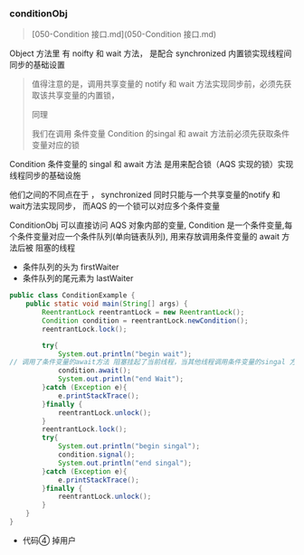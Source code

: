 ### conditionObj

>  [050-Condition 接口.md](050-Condition 接口.md) 

Object 方法里 有 noifty 和 wait 方法， 是配合 synchronized 内置锁实现线程间同步的基础设置

> 值得注意的是，调用共享变量的 notify 和 wait 方法实现同步前，必须先获取该共享变量的内置锁，
>
> 同理
>
> 我们在调用 条件变量 Condition 的singal 和 await 方法前必须先获取条件变量对应的锁

Condition  条件变量的 singal 和 await 方法 是用来配合锁（AQS 实现的锁）实现线程同步的基础设施

他们之间的不同点在于 ， synchronized 同时只能与一个共享变量的notify 和 wait方法实现同步， 而AQS 的一个锁可以对应多个条件变量

ConditionObj 可以直接访问 AQS 对象内部的变量, Condition 是一个条件变量,每个条件变量对应一个条件队列(单向链表队列), 用来存放调用条件变量的 await 方法后被 阻塞的线程

- 条件队列的头为 firstWaiter
- 条件队列的尾元素为 lastWaiter

```java
public class ConditionExample {
    public static void main(String[] args) {
        ReentrantLock reentrantLock = new ReentrantLock();
        Condition condition = reentrantLock.newCondition();
        reentrantLock.lock();

        try{
            System.out.println("begin wait");
// 调用了条件变量的await方法 阻塞挂起了当前线程，当其他线程调用条件变量的singal 方法时， 被阻塞的线程才会从await方法处返回， 需要注意的是， 和调用Object 的 wait方法一样， 如果在没有获取到锁的前提下调用了条件变量的wait 方法， 会抛出 illegalMonitorStateExecption
            condition.await();
            System.out.println("end Wait");
        }catch (Exception e){
            e.printStackTrace();
        }finally {
            reentrantLock.unlock();
        }
        reentrantLock.lock();
        try{
            System.out.println("begin singal");
            condition.signal();
            System.out.println("end singal");
        }catch (Exception e){
            e.printStackTrace();
        }finally {
            reentrantLock.unlock();
        }
    }
}
```

- 代码④ 掉用户